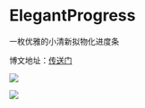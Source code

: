 # ElegantProgress

一枚优雅的小清新拟物化进度条

博文地址：[传送门](http://blog.zhwayne.com/ios/2015/06/16/%E6%89%8B%E5%86%99%E4%B8%80%E6%9E%9A%E4%BC%98%E9%9B%85%E7%9A%84%E6%8B%9F%E7%89%A9%E9%A3%8E%E6%A0%BC%E5%9C%86%E5%BD%A2%E8%BF%9B%E5%BA%A6%E6%9D%A1.html)

![](http://blog.zhwayne.com/images/2015/06/16/1.png)

![](http://blog.zhwayne.com/images/2015/06/16/16.gif)
